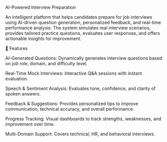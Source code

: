 AI-Powered Interview Preparation

An intelligent platform that helps candidates prepare for job interviews using AI-driven question generation, personalized feedback, and real-time performance analysis. The system simulates real interview scenarios, provides tailored practice questions, evaluates user responses, and offers actionable insights for improvement.

🚀 Features

AI-Generated Questions: Dynamically generates interview questions based on job role, domain, and difficulty level.

Real-Time Mock Interviews: Interactive Q&A sessions with instant evaluation.

Speech & Sentiment Analysis: Evaluates tone, confidence, and clarity of spoken answers.

Feedback & Suggestions: Provides personalized tips to improve communication, technical accuracy, and overall performance.

Progress Tracking: Visual dashboards to track strengths, weaknesses, and improvement over time.

Multi-Domain Support: Covers technical, HR, and behavioral interviews.

